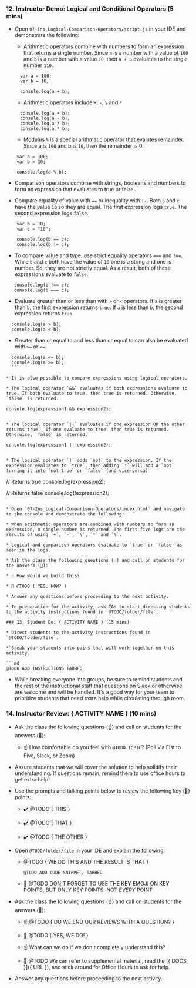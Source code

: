 ### 12. Instructor Demo: Logical and Conditional Operators (5 mins) 

* Open `07-Ins_Logical-Comparison-Operators/script.js` in your IDE and demonstrate the following:

  * Arithmetic operators combine with numbers to form an expression that returns a single number. Since `a` is a number with a value of `100` and `b` is a number with a value `10`, then `a + b` evaluates to the single number `110.`

  ```
    var a = 100;
    var b = 10;

    console.log(a + b);
  ```
  * Arithmetic operators include `+`, `-`, `\` and `*`

  ```
    console.log(a + b);
    console.log(a - b);
    console.log(a / b);
    console.log(a * b);
    ```

  * Modulus `%` is a special arithmatic operator that evalutes remainder. Since a is `100` and b is `10`, then the remainder is 0. 

```
    var a = 100;
    var b = 10;

    console.log(a % b);
```

  * Comparison operators combine with strings, booleans and numbers to form an expression that evaluates to true or false.

  * Compare equality of value with `==` or inequality with `!-`. Both `b` and `c` have the value `10` so they are equal. The first expression logs `true`. The second expression logs `false`.

```
    var b = 10;
    var c = "10";

    console.log(b == c);
    console.log(b != c);
```

  * To compare value and type, use strict equality operators `===` and `!==`. While `b` and `c` both have the value of `10` one is a string and one is number. So, they are not strictly equal. As a result, both of these expressions evaluate to `false`.

 ```
    console.log(b !== c);
    console.log(b === c);
```

  * Evaluate greater than or less than with `>` or `<` operators. If `a` is greater than `b`, the first expression returns `true`. If `a` is less than `b`, the second expression returns `true`.

  ```
    console.log(a > b);
    console.log(a < b);
  ```

  * Greater than or equal to and less than or equal to can also be evaluated with `>=` or `<=`.

  ```
    console.log(a <= b);
    console.log(a >= b);
    ```

  * It is also possible to compare expressions using logical operators.

  * The logical operator `&&` evaluates if both expressions evaluate to true. If both evaluate to true, then true is returned. Otherwise, `false` is returned. 

  ```
    console.log(expression1 && expression2);
  ``` 

  * The logical operator `||` evaluates if one expression OR the other returns true.  If one evaluate to true, then true is returned. Otherwise, `false` is returned. 

  ```
    console.log(expression1 || expression2);
  ```

  * The logical operator `!` adds `not` to the expression. If the expression evaluates to `true`, then adding `!` will add a `not` turning it into `not true` or `false` (and vice-versa)

  ```
  // Returns true
  console.log(expression2);

  // Returns false
  console.log(!expression2);
  ```
  
* Open `07-Ins_Logical-Comparison-Operators/index.html` and navigate to the console and demonstrate the following:

  * When arithmetic operators are combined with numbers to form an expression, a single number is returned. The first five logs are the results of using `+`, `-`, `\`, `*` and `%`.

  * Logical and comparison operators evaluate to `true` or `false` as seen in the logs. 

* Ask the class the following questions (☝️) and call on students for the answers (🙋):

  * ☝️ How would we build this?

  * 🙋 @TODO { YES, HOW? } 

* Answer any questions before proceeding to the next activity.

* In preparation for the activity, ask TAs to start directing students to the activity instructions found in `@TODO/folder/file`.

### 13. Student Do: { ACTIVITY NAME } (15 mins)

* Direct students to the activity instructions found in `@TODO/folder/file`.

* Break your students into pairs that will work together on this activity.

```md
@TODO ADD INSTRUCTIONS TABBED
```

* While breaking everyone into groups, be sure to remind students and the rest of the instructional staff that questions on Slack or otherwise are welcome and will be handled. It's a good way for your team to prioritize students that need extra help while circulating through room.

### 14. Instructor Review: { ACTIVITY NAME } (10 mins) 

* Ask the class the following questions (☝️) and call on students for the answers (🙋):

  * ☝️ How comfortable do you feel with `@TODO TOPIC`? (Poll via Fist to Five, Slack, or Zoom)

* Assure students that we will cover the solution to help solidify their understanding. If questions remain, remind them to use office hours to get extra help!

* Use the prompts and talking points below to review the following key (🔑) points:

  * ✔️ @TODO { THIS }

  * ✔️ @TODO { THAT }

  * ✔️ @TODO { THE OTHER }

* Open `@TODO/folder/file` in your IDE and explain the following: 

  * @TODO { WE DO THIS AND THE RESULT IS THAT }

    ```
    @TODO ADD CODE SNIPPET, TABBED
    ```

  * 🔑 @TODO DON'T FORGET TO USE THE KEY EMOJI ON KEY POINTS, BUT ONLY KEY POINTS, NOT _EVERY_ POINT

* Ask the class the following questions (☝️) and call on students for the answers (🙋):

  * ☝️ @TODO { DO WE END OUR REVIEWS WITH A QUESTION? }

  * 🙋 @TODO { YES, WE DO! }

  * ☝️ What can we do if we don't completely understand this?

  * 🙋 @TODO We can refer to supplemental material, read the [{ DOCS }]({ URL }), and stick around for Office Hours to ask for help.

* Answer any questions before proceeding to the next activity.